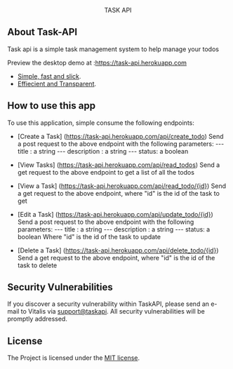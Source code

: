 <p align="center">TASK API</p>

## About Task-API
Task api is a simple task management system to help manage your todos

Preview the desktop demo at :https://task-api.herokuapp.com

- [Simple, fast and slick](https://task-api.herokuapp.com).
- [Effiecient and  Transparent](https://task-api.herokuapp.com).

## How to use this app
To use this application, simple consume the following endpoints:

- [Create a Task] (https://task-api.herokuapp.com/api/create_todo)
Send a post request to the above endpoint with the following parameters:
--- title : a string
--- description : a string
--- status: a boolean

- [View Tasks] (https://task-api.herokuapp.com/api/read_todos)
Send a get request to the above endpoint to get a list of all the todos

- [View a Task] (https://task-api.herokuapp.com/api/read_todo/{id})
Send a get request to the above endpoint, where "id" is the id of the task to get

- [Edit a Task] (https://task-api.herokuapp.com/api/update_todo/{id})
Send a post request to the above endpoint with the following parameters:
--- title : a string
--- description : a string
--- status: a boolean
Where "id" is the id of the task to update

- [Delete a Task] (https://task-api.herokuapp.com/api/delete_todo/{id})
Send a get request to the above endpoint, where "id" is the id of the task to delete

## Security Vulnerabilities
If you discover a security vulnerability within TaskAPI, please send an e-mail to Vitalis via [support@taskapi](mailto:agavitalisogbonna@gmail.com). All security vulnerabilities will be promptly addressed.

## License
The Project  is licensed under the [MIT license](https://opensource.org/licenses/MIT).
